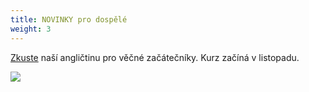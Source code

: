 ```yaml
---
title: NOVINKY pro dospělé
weight: 3
---
```

[Zkuste](https://vigvam.webooker.eu/) naší angličtinu pro věčné začátečníky. Kurz začíná v listopadu.

![](/images/uploads/aj_dosp.jpg)

![]()